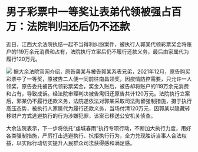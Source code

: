 # 男子彩票中一等奖让表弟代领被强占百万：法院判归还后仍不还款

近日，江西大余法院执结一起不当得利纠纷案件，被执行人郭某代领彩票奖金将账户的119万余元消费和占有，法院执行立案后仍不履行还款义务，最后由家属代为履行120万元。

![](https://inews.gtimg.com/om_bt/OomX7Ao65m6LT5B7C09cJhHL5fRX77jjWpjHyiBpnTxQ4AA/1000)
据大余法院官网介绍，原告龚某与被告郭某系表兄弟，2021年12月，原告购买彩票中了一等奖，原被告二人便一同前往南昌领奖，因疫情防控需要，只允许一人领奖，原告委托被告代领彩票奖金，奖金入账后，被告却将账户的119万余元消费和占有，导致成诉。经法院审理判决被告需归还原告共计120万元。法院执行立案后，郭某仍不履行还款义务，法院遂依法对郭某采取司法拘留强制措施，摄于执行高压态势，被执行人家属代为履行还款义务，当场付清120万元，因郭某以隐藏转移财产方式逃避执行的行为涉嫌犯罪，该案已移送公安机关侦查。

大余法院表示，下一步将依托“虔城春雨”执行专项行动，不断加大执行力度，用好各类强制措施，严厉打击逃避执行、抗拒执行行为，全力兑现胜诉当事人合法权益，以实际行动切实提升人民群众司法获得感和满足感。

